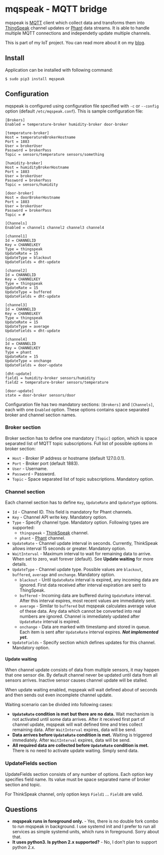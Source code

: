 # mqspeak - MQTT bridge

mqspeak is [MQTT](http://mqtt.org/) client which collect data and transforms
them into [ThingSpeak](https://thingspeak.com/) channel updates or [Phant](http://phant.io/)
data streams. It is able to handle multiple MQTT connections and independetly update
multiple channels.

This is part of my IoT project. You can
read more about it on my [blog](http://buben19.blogspot.com/).

## Install

Application can be installed with following command:

    $ sudo pip3 install mqspeak

## Configuration

mqspeak is configured using configuration file specified with `-c` or `--config`
option (default `/etc/mqspeak.conf`). This is sample configuration file:

    [Brokers]
    Enabled = temperature-broker humidity-broker door-broker

    [temperature-broker]
    Host = temperatureBrokerHostname
    Port = 1883
    User = brokerUser
    Password = brokerPass
    Topic = sensors/temperature sensors/something

    [humidity-broker]
    Host = humidityBrokerHostname
    Port = 1883
    User = brokerUser
    Password = brokerPass
    Topic = sensors/humidity

    [door-broker]
    Host = doorBrokerHostname
    Port = 1883
    User = brokerUser
    Password = brokerPass
    Topic = #

    [Channels]
    Enabled = channel1 channel2 channel3 channel4

    [channel1]
    Id = CHANNELID
    Key = CHANNELKEY
    Type = thingspeak
    UpdateRate = 15
    UpdateType = blackout
    UpdateFields = dht-update

    [channel2]
    Id = CHANNELID
    Key = CHANNELKEY
    Type = thingspeak
    UpdateRate = 15
    UpdateType = buffered
    UpdateFields = dht-update

    [channel3]
    Id = CHANNELID
    Key = CHANNELKEY
    Type = thingspeak
    UpdateRate = 15
    UpdateType = average
    UpdateFields = dht-update

    [channel4]
    Id = CHANNELID
    Key = CHANNELKEY
    Type = phant
    UpdateRate = 15
    UpdateType = onchange
    UpdateFields = door-update

    [dht-update]
    field1 = humidity-broker sensors/humidity
    field2 = temperature-broker sensors/temperature

    [door-update]
    state = door-broker sensors/door

Configuration file has two mandatory sections: `[Brokers]` and `[Channels]`, each with
one `Enabled` option. These options contains space separated broker and channel
section names.

### Broker section

Broker section has to define one mandatory `[Topic]` option, which is space separated
list of MQTT topic subscriptions. Full list of possible options in broker section:

 - `Host` - Broker IP address or hostname (default 127.0.0.1).
 - `Port` - Broker port (default 1883).
 - `User` - Username.
 - `Password` - Password.
 - `Topic` - Space separated list of topic subscriptions. Mandatory option.

### Channel section

Each channel section has to define `Key`, `UpdateRate` and `UpdateType` options.

 - `Id` - Channel ID. This field is mandatory for Phant channels.
 - `Key` - Channel API write key. Mandatory option.
 - `Type` - Specify channel type. Mandatory option. Following types are supported:
   - `thingspeak` - [ThinkSpeak](https://thingspeak.com/) channel.
   - `phant` - [Phant](http://phant.io/) channel.
 - `UpdateRate` - Channel update interval in seconds. Currently, ThinkSpeak allows
   interval 15 seconds or greater. Mandatory option.
 - `WaitInterval` - Maximum interval to wait for remaining data to arrive. When set to
    zero, wait forever (default). See **Update waiting** for more details.
 - `UpdateType` - Channel update type. Possible values are `blackout`, `buffered`,
   `average` and `onchange`. Mandatory option.
   - `blackout` - Until `UpdateRate` interval is expired, any incoming data are
     ignored. First data received after interval expiration are sent to ThingSpeak.
   - `buffered` - Incoming data are buffered during `UpdateRate` interval. After
     this interval expires, most recent values are immediately sent.
   - `average` - Similar to `buffered` but mqspeak calculates average value of these
     data. Any data which cannot be converted into real numbers are ignored. Channel
     is immediately updated after `UpdateRate` interval is expired.
   - `onchange` - Data are marked with timestamp and stored in queue. Each item is
     sent after `UpdateRate` interval expires. **_Not implemented yet._**
 - `UpdateFields` - Specify section which defines updates for this channel. Mandatory option.

#### Update waiting

When channel update consists of data from multiple sensors, it may happen that one
sensor die. By default channel never be updated until data from all sensors arrives.
Inactive sensor causes channel update will be stalled.

When update waiting enabled, mqspeak will wait defined about of seconds and then sends
out even incomplete channel update.

Waiting scenario can be divided into following cases:

 - **`UpdateRate` condition is met but there are no data.** Wait mechanism is not activated
    until some data arrives. After it received first part of channel update, mqspeak will wait
    defined time and tries collect remaining data. After `WaitInterval` expires,
    data will be send.
 - **Data arrives before `UpdateRate` condition is met.** Waiting is triggered immediately.
    After `WaitInterval` expires, data will be send.
 - **All required data are collected before `UpdateRate` condition is met.** There is no
    need to activate update waiting. Simply send data.

### UpdateFields section

UpdateFields section consists of any number of options. Each option key specifies
field name. Its value must be space separated name of broker section and topic.

For ThinkSpeak channel, only option keys `Field1` ... `Field8` are valid.

## Questions

 - **mqspeak runs in foreground only.** - Yes, there is no double fork combo to run
   mqspeak in background. I use systemd init and I prefer to run all services as simple
   systemd units, which runs in foreground. Sorry about that.
 - **It uses python3. Is python 2.x supported?** - No, I don't plan to support python 2.x.
